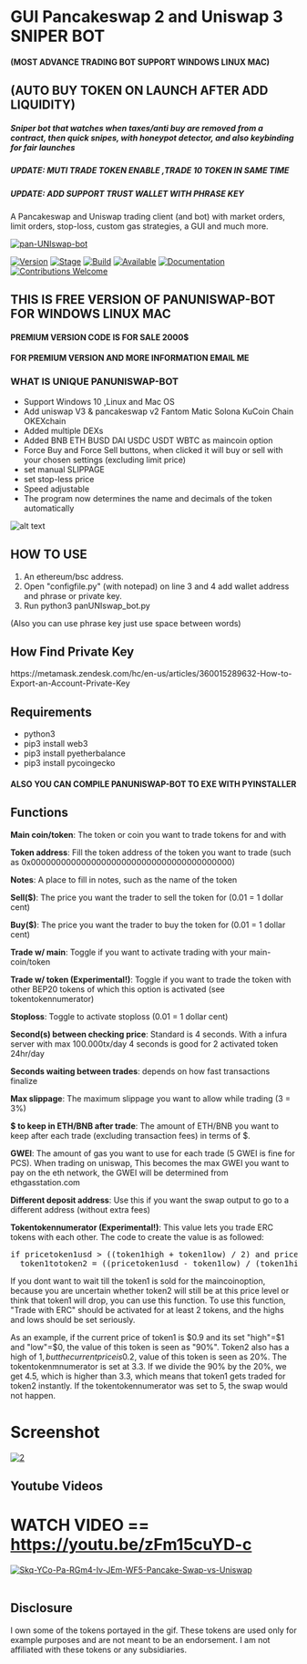 # GUI Pancakeswap 2 and Uniswap 3 SNIPER BOT
<H4>(MOST ADVANCE TRADING BOT SUPPORT WINDOWS LINUX MAC)</H4> 

<H2>(AUTO BUY TOKEN ON LAUNCH AFTER ADD LIQUIDITY)</H2>

<H5>Sniper bot that watches when taxes/anti buy are removed from a contract, then quick snipes, with honeypot detector, and also keybinding for fair launches</H5>
<H5>UPDATE: MUTI TRADE TOKEN ENABLE ,TRADE 10 TOKEN IN SAME TIME </H5>
<H5>UPDATE: ADD SUPPORT TRUST WALLET WITH PHRASE KEY </H5>

A Pancakeswap and Uniswap trading client (and bot) with market orders, limit orders, stop-loss, custom gas strategies, a GUI and much more.

<a href="https://ibb.co/6Hs7WPt"><img src="https://i.ibb.co/QPm3KNH/pan-UNIswap-bot.jpg" alt="pan-UNIswap-bot" border="0"></a>

[![Version](https://img.shields.io/badge/Codename-BlackHat-red.svg?maxAge=259200)]()
[![Stage](https://img.shields.io/badge/Release-Stable-brightgreen.svg)]()
[![Build](https://img.shields.io/badge/Supported_OS-WINDOWS-orange.svg)]()
[![Available](https://img.shields.io/badge/Available-LINUX-orange.svg?maxAge=259200)]()
[![Documentation](https://img.shields.io/badge/PANUNISWAP-BOT-red.svg?maxAge=259200)]()
[![Contributions Welcome](https://img.shields.io/badge/Type-FREE-blue.svg?style=flat)]()
 

<H2> THIS IS FREE VERSION OF PANUNISWAP-BOT FOR WINDOWS LINUX MAC</H2>
<H4> PREMIUM VERSION CODE IS FOR SALE 2000$ </H4>
<H4> FOR PREMIUM VERSION AND MORE INFORMATION EMAIL ME </H4>


<H3>WHAT IS UNIQUE PANUNISWAP-BOT</h3>
 
- Support Windows 10 ,Linux and Mac OS
- Add uniswap V3 & pancakeswap v2 Fantom Matic Solona KuCoin Chain OKEXchain 
- Added multiple DEXs
- Added BNB ETH BUSD DAI USDC USDT WBTC as maincoin option
- Force Buy and Force Sell buttons, when clicked it will buy or sell with your chosen settings (excluding limit price)
- set manual SLIPPAGE 
- set stop-less price
- Speed adjustable
- The program now determines the name and decimals of the token automatically


![alt text](https://github.com/persianhydra/panUNIswap-bot/blob/main/panUNIswap-bot.gif?raw=true "GIF application")
 

<H2>HOW TO USE</H2>

1. An ethereum/bsc address.
2. Open "configfile.py" (with notepad) on line 3 and 4 add wallet address and phrase or private key.
3. Run python3 panUNIswap_bot.py

(Also you can use phrase key just use space between words)

<H2>How Find Private Key</H2>
https://metamask.zendesk.com/hc/en-us/articles/360015289632-How-to-Export-an-Account-Private-Key

<H2>Requirements</H2>

- python3
- pip3 install web3     
- pip3 install pyetherbalance 
- pip3 install pycoingecko   

<H4>ALSO YOU CAN COMPILE PANUNISWAP-BOT TO EXE WITH PYINSTALLER</H4>


<H2>Functions</H2>

<b>Main coin/token</b>: The token or coin you want to trade tokens for and with

<b>Token address</b>: Fill the token address of the token you want to trade (such as 0x0000000000000000000000000000000000000000)

<b>Notes</b>: A place to fill in notes, such as the name of the token
 
<b>Sell($)</b>: The price you want the trader to sell the token for (0.01 = 1 dollar cent)

<b>Buy($)</b>: The price you want the trader to buy the token for (0.01 = 1 dollar cent)

<b>Trade w/ main</b>: Toggle if you want to activate trading with your main-coin/token

<b>Trade w/ token (Experimental!)</b>: Toggle if you want to trade the token with other BEP20 tokens of which this option is activated (see tokentokennumerator)

<b>Stoploss</b>: Toggle to activate stoploss (0.01 = 1 dollar cent)

<b>Second(s) between checking price</b>: Standard is 4 seconds. With a infura server with max 100.000tx/day 4 seconds is good for 2 activated token 24hr/day

<b>Seconds waiting between trades</b>: depends on how fast transactions finalize

<b>Max slippage</b>: The maximum slippage you want to allow while trading (3 = 3%)
 
<b>$ to keep in ETH/BNB after trade</b>: The amount of ETH/BNB you want to keep after each trade (excluding transaction fees) in terms of $.

<b>GWEI</b>: The amount of gas you want to use for each trade (5 GWEI is fine for PCS). When trading on uniswap, This becomes the max GWEI you want to pay on the eth network, the GWEI will be determined from ethgasstation.com

<b>Different deposit address</b>: Use this if you want the swap output to go to a different address (without extra fees)

<b>Tokentokennumerator (Experimental!)</b>: This value lets you trade ERC tokens with each other. The code to create the value is as followed:
<pre>if pricetoken1usd > ((token1high + token1low) / 2) and pricetoken2usd < ((token2high + token2low) / 2):
  token1totoken2 = ((pricetoken1usd - token1low) / (token1high - token1low)) / ((pricetoken2usd - token2low) / (token2high - token2low))</pre>
  
If you dont want to wait till the token1 is sold for the maincoinoption, because you are uncertain whether token2 will still be at this price level or think that token1 will     drop, you can use this function. To use this function, "Trade with ERC" should be activated for at least 2 tokens, and the highs and lows should be set seriously.
    
  As an example, if the current price of token1 is $0.9 and its set "high"=$1 and "low"=$0, the value of this token is seen as "90%". Token2 also has a high of $1, but the         current price is 0.2$, value of this token is seen as 20%. The tokentokenmnumerator is set at 3.3. If we divide the 90% by the 20%, we get 4.5, which is higher than 3.3, which   means that token1 gets traded for token2 instantly. If the tokentokennumerator was set to 5, the swap would not happen.
  



# Screenshot

<a href="https://ibb.co/CJmgG9M"><img src="https://i.ibb.co/8zNqZxd/2.png" alt="2" border="0"></a>



 
## Youtube Videos 

# WATCH VIDEO == https://youtu.be/zFm15cuYD-c

 
<a href="https://ibb.co/rZ5jwTz"><img src="https://i.ibb.co/BgTpCdQ/Skq-YCo-Pa-RGm4-Iv-JEm-WF5-Pancake-Swap-vs-Uniswap.png" alt="Skq-YCo-Pa-RGm4-Iv-JEm-WF5-Pancake-Swap-vs-Uniswap" border="0"></a><br /><a target='_blank' href='https://nl.imgbb.com/'></a><br />


<H2>Disclosure</H2>
I own some of the tokens portayed in the gif. These tokens are used only for example purposes and are not meant to be an endorsement. I am not affiliated with these tokens or any subsidiaries.

  


